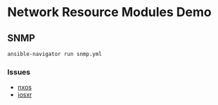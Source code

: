 # Network Resource Modules Demo

## SNMP

```bash
ansible-navigator run snmp.yml
```

### Issues

- [nxos](https://github.com/ansible-collections/cisco.nxos/issues/433)
- [iosxr](https://github.com/ansible-collections/cisco.iosxr/issues/215)